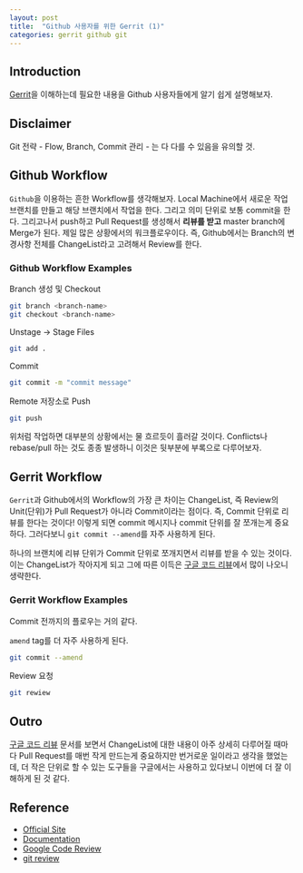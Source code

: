```yaml
---
layout: post
title:  "Github 사용자를 위한 Gerrit (1)"
categories: gerrit github git
---
```


## Introduction
[Gerrit](https://www.gerritcodereview.com/)을 이해하는데 필요한 내용을 Github 사용자들에게 알기 쉽게 설명해보자.

## Disclaimer
Git 전략 - Flow, Branch, Commit 관리 - 는 다 다를 수 있음을 유의할 것.

## Github Workflow
`Github`을 이용하는 흔한 Workflow를 생각해보자. Local Machine에서 새로운 작업 브랜치를 만들고 해당 브랜치에서 작업을 한다. 그리고 의미 단위로 보통 commit을 한다. 그리고나서 push하고 Pull Request를 생성해서 **리뷰를 받고** master branch에 Merge가 된다. 제일 많은 상황에서의 워크플로우이다. 즉, Github에서는 Branch의 변경사항 전체를 ChangeList라고 고려해서 Review를 한다.

### Github Workflow Examples
Branch 생성 및 Checkout
```zsh
git branch <branch-name>
git checkout <branch-name>
```

Unstage -> Stage Files
```zsh
git add .
```

Commit
```zsh
git commit -m "commit message"
```

Remote 저장소로 Push
```zsh
git push
```

위처럼 작업하면 대부분의 상황에서는 물 흐르듯이 흘러갈 것이다. Conflicts나 rebase/pull 하는 것도 종종 발생하니 이것은 뒷부분에 부록으로 다루어보자.

## Gerrit Workflow
`Gerrit`과 Github에서의 Workflow의 가장 큰 차이는 ChangeList, 즉 Review의 Unit(단위)가 Pull Request가 아니라 Commit이라는 점이다. 즉, Commit 단위로 리뷰를 한다는 것이다! 이렇게 되면 commit 메시지나 commit 단위를 잘 쪼개는게 중요하다. 그러다보니 `git commit --amend`를 자주 사용하게 된다.

하나의 브랜치에 리뷰 단위가 Commit 단위로 쪼개지면서 리뷰를 받을 수 있는 것이다. 이는 ChangeList가 작아지게 되고 그에 따른 이득은 [구글 코드 리뷰](https://google.github.io/eng-practices/)에서 많이 나오니 생략한다.

### Gerrit Workflow Examples
Commit 전까지의 플로우는 거의 같다.

`amend` tag를 더 자주 사용하게 된다.
```zsh
git commit --amend
```

Review 요청
```zsh
git rewiew
```

## Outro
[구글 코드 리뷰](https://google.github.io/eng-practices/) 문서를 보면서 ChangeList에 대한 내용이 아주 상세히 다루어질 때마다 Pull Request를 매번 작게 만드는게 중요하지만 번거로운 일이라고 생각을 했었는데, 더 작은 단위로 할 수 있는 도구들을 구글에서는 사용하고 있다보니 이번에 더 잘 이해하게 된 것 같다.

## Reference
- [Official Site](https://www.gerritcodereview.com/)
- [Documentation](https://gerrit-review.googlesource.com/Documentation/)
- [Google Code Review](https://google.github.io/eng-practices/)
- [git review](https://docs.opendev.org/opendev/git-review/latest/)
